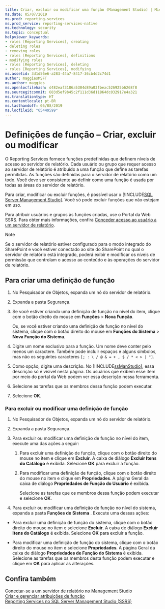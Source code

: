 ```yaml
---
title: Criar, excluir ou modificar uma função (Management Studio) | Microsoft Docs
ms.date: 05/07/2019
ms.prod: reporting-services
ms.prod_service: reporting-services-native
ms.technology: security
ms.topic: conceptual
helpviewer_keywords:
- roles [Reporting Services], creating
- deleting roles
- removing roles
- roles [Reporting Services], definitions
- modifying roles
- roles [Reporting Services], deleting
- roles [Reporting Services], modifying
ms.assetid: 3d1d56e6-a283-44a7-8417-36cb4d2c74d1
author: maggiesMSFT
ms.author: maggies
ms.openlocfilehash: d482eaf3186a5304d89a03fbeac526925b6268f8
ms.sourcegitcommit: 603d5ef9b45c2f111d36d11864dc032917e4a321
ms.translationtype: HT
ms.contentlocale: pt-BR
ms.lasthandoff: 05/08/2019
ms.locfileid: "65449599"
---
```

# <a name="role-definitions---create-delete-or-modify"></a>Definições de função – Criar, excluir ou modificar

O Reporting Services fornece funções predefinidas que definem níveis de acesso ao servidor de relatório. Cada usuário ou grupo que requer acesso ao servidor de relatório é atribuído a uma função que define as tarefas permitidas. As funções são definidas para o servidor de relatório como um todo. Você deve ser consistente ao definir como uma função é usada por todas as áreas do servidor de relatório.

Para criar, modificar ou excluir funções, é possível usar o [!INCLUDE[SQL Server Management Studio](../../includes/ssmanstudiofull-md.md)]. Você só pode excluir funções que não estejam em uso.

 Para atribuir usuários e grupos às funções criadas, use o Portal da Web SSRS. Para obter mais informações, confira [Conceder acesso ao usuário a um servidor de relatório](../../reporting-services/security/grant-user-access-to-a-report-server.md).

> [!NOTE]  
>Se o servidor de relatório estiver configurado para o modo integrado do SharePoint e você estiver conectado ao site do SharePoint no qual o servidor de relatório está integrado, poderá exibir e modificar os níveis de permissão que controlam o acesso ao conteúdo e às operações do servidor de relatório.

## <a name="to-create-a-role-definition"></a>Para criar uma definição de função

1. No Pesquisador de Objetos, expanda um nó do servidor de relatório.

2. Expanda a pasta Segurança.

3. Se você estiver criando uma definição de função no nível do item, clique com o botão direito do mouse em **Funções** > **Nova Função**.

    Ou, se você estiver criando uma definição de função no nível do sistema, clique com o botão direito do mouse em **Funções do Sistema** > **Nova Função do Sistema**.

4. Digite um nome exclusivo para a função. Um nome deve conter pelo menos um caractere. Também pode incluir espaços e alguns símbolos, mas não os seguintes caracteres `[; : \ / @ & = + , $ / * < > | "]`.

5. Como opção, digite uma descrição. No [!INCLUDE[ssManStudio](../../includes/ssmanstudio-md.md)], essa descrição só é visível nesta página. Os usuários que exibem esse item por meio do portal da Web podem ver essa descrição nessa ferramenta.

6. Selecione as tarefas que os membros dessa função podem executar.

7. Selecione **OK**.

### <a name="to-delete-or-modify-a-role-definition"></a>Para excluir ou modificar uma definição de função  

1. No Pesquisador de Objetos, expanda um nó do servidor de relatório.

2. Expanda a pasta Segurança.

3. Para excluir ou modificar uma definição de função no nível do item, execute uma das ações a seguir:

    1. Para excluir uma definição de função, clique com o botão direito do mouse no item e clique em **Excluir**. A caixa de diálogo **Excluir Itens do Catálogo** é exibida. Selecione **OK** para excluir a função.
  
    2. Para modificar uma definição de função, clique com o botão direito do mouse no item e clique em **Propriedades**. A página Geral da caixa de diálogo **Propriedades de Função do Usuário** é exibida.

         Selecione as tarefas que os membros dessa função podem executar e selecione **OK**.
  
4. Para excluir ou modificar uma definição de função no nível do sistema, expanda a pasta **Funções do Sistema** . Execute uma dessas ações:

- Para excluir uma definição de função do sistema, clique com o botão direito do mouse no item e selecione **Excluir**. A caixa de diálogo **Excluir Itens do Catálogo** é exibida. Selecione **OK** para excluir a função.

- Para modificar uma definição de função do sistema, clique com o botão direito do mouse no item e selecione **Propriedades**. A página Geral da caixa de diálogo **Propriedades de Função do Sistema** é exibida. Selecione as tarefas que os membros desta função podem executar e clique em **OK** para aplicar as alterações.

## <a name="see-also"></a>Confira também

 [Conectar-se a um servidor de relatório no Management Studio](../../reporting-services/tools/connect-to-a-report-server-in-management-studio.md)  
 [Criar e gerenciar atribuições de função](../../reporting-services/security/create-and-manage-role-assignments.md)  
 [Reporting Services no SQL Server Management Studio &#40;SSRS&#41;](../../reporting-services/tools/reporting-services-in-sql-server-management-studio-ssrs.md)
